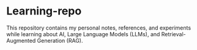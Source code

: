 # Learning-repo
This repository contains my personal notes, references, and experiments while  learning about AI, Large Language Models (LLMs), and Retrieval-Augmented Generation (RAG).
